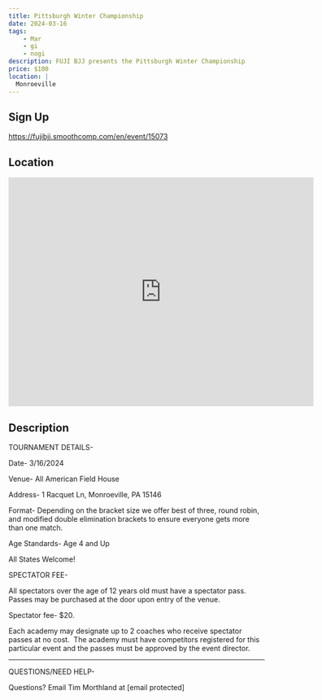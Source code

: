 ```yaml
---
title: Pittsburgh Winter Championship
date: 2024-03-16
tags:
    - Mar
    - gi 
    - nogi 
description: FUJI BJJ presents the Pittsburgh Winter Championship
price: $100
location: |
  Monroeville
---
```

## Sign Up
https://fujibjj.smoothcomp.com/en/event/15073

## Location
<iframe src="https://www.google.com/maps/embed?pb=!1m18!1m12!1m3!1d12345.6789!2d-79.7853580!3d40.4328461!2m3!1f0!2f0!3f0!3m2!1i1024!2i768!4f13.1!3m3!1m2!1s0x0%3A0x0!2z40.4328461!5e0!3m2!1sen!2sus!4v1234567890" width="600" height="450" style="border:0;" allowfullscreen="" loading="lazy"></iframe>

## Description
TOURNAMENT DETAILS- 


Date- 3/16/2024


Venue- All American Field House


Address- 1 Racquet Ln, Monroeville, PA 15146


Format- Depending on the bracket size we offer best of three, round robin, and modified double elimination brackets to ensure everyone gets more than one match.


Age Standards- Age 4 and Up


All States Welcome!


SPECTATOR FEE-


All spectators over the age of 12 years old must have a spectator pass.  Passes may be purchased at the door upon entry of the venue.



Spectator fee- $20.



Each academy may designate up to 2 coaches who receive spectator passes at no cost.  The academy must have competitors registered for this particular event and the passes must be approved by the event director.


_______________________________________________________________________________


QUESTIONS/NEED HELP-


Questions? Email Tim Morthland at [email protected]